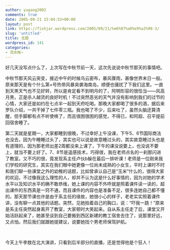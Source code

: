```yaml
---
author: yugang2002
comments: true
date: 2005-09-21 15:04:53+00:00
layout: post
link: https://fishjar.wordpress.com/2005/09/21/%e6%97%a0%e9%a2%98-3/
slug: 'untitled'
title: 无题
wordpress_id: 141
categories:
- 流水帐~
---
```


好几天没写点什么了，上次写在中秋节前一天，这次先说说中秋节那天的事情吧。




中秋节那天风云突变，接近中午的时候乌云密布，暴风骤雨，甚像世界末日一般。原来那天是有个什么第×号热带风暴突袭海南岛，顺便也骚扰了下我们这里。一直到天黑天气也不见好转，所以是肯定看不到明月的了，阿明形容的很恰当——风高月黑，正是杀人越货的良好时机！不过突然恶劣的天气并没有影响到我们的过节的心情，大家还是如约在七点半一起到天府吃喝。那晚大家都喝了很多的酒，据后来罗队介绍，一共干掉了七件零三瓶。我也喝了不少，后来吐了，虽然头脑还算清醒，但手脚都有点不听使唤了，而且很困很困的感觉，不得已，和阿超、召平提前回宿舍睡了。




第二天就是星期一，大家都睡到很晚，不过幸好上午没课，下午5、6节国际商法也没去，因为午睡睡过头了，其实也可以说是故意睡过头的，其实故意睡过头也是有道理的，因为那老师出差2周都没来上课了，下午的课没说要上，也没说不要上，就当不要上好了。7、8节是遥感技术，巧得很，我在老师点名的一刹那闪进了教室。又不巧的很，竟发现系主任卢伙b躲在最后一排听课！老师是一位刚来我们学校的研究生，其实在我们眼中她更像一位尚未成熟的小女生，平时上课时不时和我们聊一些课堂之外的幼稚的话题，比如曾承认自己是“玉米”什么的，很得大家的欢迎。不过像我这么理性的人，却并不认为这是什么好事情的，因为对她的学术水平以及知识水平的确不敢恭维，她上课的内容不外呼就是照着课件读一读的，超出课件的东西真是一窍不通，而且课件的内容也是准备不足，很多连她自己都不懂的。那天那节课也许是由于系主任的缘故，她很小心的样子，老老实实照着课件讲，没有聊一点其他的话题。突然，见她拍着自己的胸口，说：“吓我一跳！”原来是系主任突然起身离开了教室，大家顿时大笑起来。自从系主任走了后，课堂又开始活跃起来了，她甚至谈到自己要搬到西区新建的教工宿舍去住了，说那里好远，又点怕。然后我们就跟她提建议，说要她找个男老师保驾护航。




 




今天上午李敖在北大演讲，只看到后半部分的直播，还是觉得他是个狂人！
